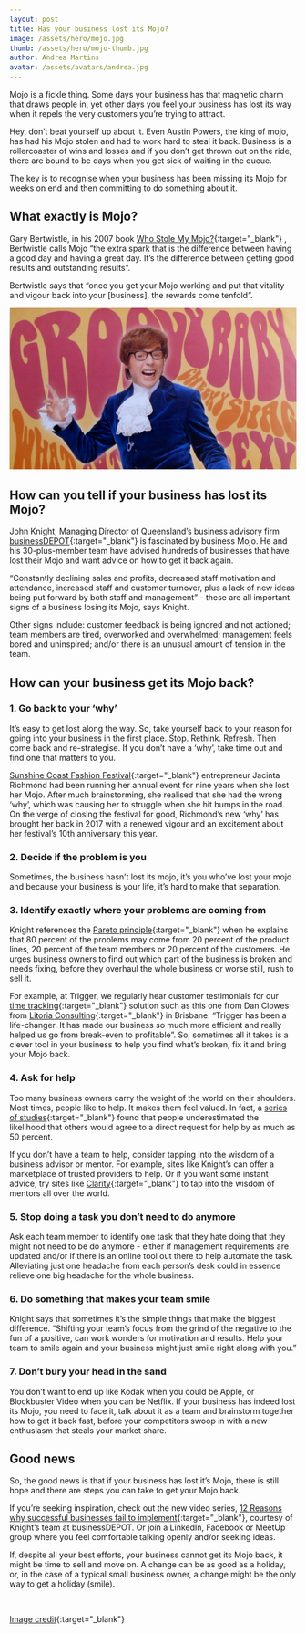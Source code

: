 ```yaml
---
layout: post
title: Has your business lost its Mojo?
image: /assets/hero/mojo.jpg
thumb: /assets/hero/mojo-thumb.jpg
author: Andrea Martins
avatar: /assets/avatars/andrea.jpg
---
```


Mojo is a fickle thing. Some days your business has that magnetic charm that draws people in, yet other days you feel your business has lost its way when it repels the very customers you’re trying to attract. 

Hey, don’t beat yourself up about it. Even Austin Powers, the king of mojo, has had his Mojo stolen and had to work hard to steal it back. Business is a rollercoaster of wins and losses and if you don’t get thrown out on the ride, there are bound to be days when you get sick of waiting in the queue.

The key is to recognise when your business has been missing its Mojo for weeks on end and then committing to do something about it. 


## What exactly is Mojo? ##

Gary Bertwistle, in his 2007 book [Who Stole My Mojo?](https://www.amazon.com/Who-Stole-My-Mojo-Better/dp/1741755336/){:target="_blank"} , Bertwistle calls Mojo “the extra spark that is the difference between having a good day and having a great day. It’s the difference between getting good results and outstanding results”.

Bertwistle says that “once you get your Mojo working and put that vitality and vigour back into your [business], the rewards come tenfold”.

![Mojo](/assets/hero/mojo-thumb.jpg)


## How can you tell if your business has lost its Mojo? ##

John Knight, Managing Director of Queensland’s business advisory firm [businessDEPOT](http://businessdepot.com.au/){:target="_blank"} is fascinated by business Mojo. He and  his 30-plus-member team have advised hundreds of businesses that have lost their Mojo and want advice on how to get it back again.

“Constantly declining sales and profits, decreased staff motivation and attendance, increased staff and customer turnover, plus a lack of new ideas being put forward by both staff and management” - these are all important signs of a business losing its Mojo, says Knight.

Other signs include: customer feedback is being ignored and not actioned; team members are tired, overworked and overwhelmed; management feels bored and uninspired; and/or there is an unusual amount of tension in the team.


## How can your business get its Mojo back? ##

### 1. Go back to your ‘why’  ###

It’s easy to get lost along the way. So, take yourself back to your reason for going into your business in the first place. Stop. Rethink. Refresh. Then come back and re-strategise. If you don’t have a ‘why’, take time out and find one that matters to you. 

[Sunshine Coast Fashion Festival](http://www.sunshinecoastfashionfestival.com/){:target="_blank"} entrepreneur Jacinta Richmond had been running her annual event for nine years when she lost her Mojo. After much brainstorming, she realised that she had the wrong ‘why’, which was causing her to struggle when she hit bumps in the road. On the verge of closing the festival for good, Richmond’s new ‘why’ has brought her back in 2017 with a renewed vigour and an excitement about her festival’s 10th anniversary this year.

### 2. Decide if the problem is you ###

Sometimes, the business hasn’t lost its mojo, it’s you who’ve lost your mojo and because your business is your life, it’s hard to make that separation. 

### 3. Identify exactly where your problems are coming from ###
 
Knight references the [Pareto principle](https://en.wikipedia.org/wiki/Pareto_principle){:target="_blank"} when he explains that 80 percent of the problems may come from 20 percent of the product lines, 20 percent of the team members or 20 percent of the customers. He urges business owners to find out which part of the business is broken and needs fixing, before they overhaul the whole business or worse still, rush to sell it. 

For example, at Trigger, we regularly hear customer testimonials for our [time tracking](https://www.triggerapp.com/){:target="_blank"} solution such as this one from Dan Clowes from [Litoria Consulting](http://litoria.com.au/){:target="_blank"} in Brisbane: “Trigger has been a life-changer. It has made our business so much more efficient and really helped us go from break-even to profitable”. So, sometimes all it takes is a clever tool in your business to help you find what’s broken, fix it and bring your Mojo back.

### 4. Ask for help ###

Too many business owners carry the weight of the world on their shoulders. Most times, people like to help. It makes them feel valued. In fact, a [series of studies](http://digitalcommons.ilr.cornell.edu/cgi/viewcontent.cgi?article=2092&context=articles){:target="_blank"} found that people underestimated the likelihood that others would agree to a direct request for help by as much as 50 percent.

If you don’t have a team to help, consider tapping into the wisdom of a business advisor or mentor. For example, sites like Knight’s can offer a marketplace of trusted providers to help. Or if you want some instant advice, try sites like [Clarity](https://clarity.fm/){:target="_blank"} to tap into the wisdom of mentors all over the world.

### 5. Stop doing a task you don’t need to do anymore ###

Ask each team member to identify one task that they hate doing that they might not need to be do anymore - either if management requirements are updated and/or if there is an online tool out there to help automate the task. Alleviating just one headache from each person’s desk could in essence relieve one big headache for the whole business.

### 6. Do something that makes your team smile ###

Knight says that sometimes it’s the simple things that make the biggest difference. “Shifting your team’s focus from the grind of the negative to the fun of a positive, can work wonders for motivation and results. Help your team to smile again and your business might just smile right along with you.”

### 7. Don’t bury your head in the sand ###

You don’t want to end up like Kodak when you could be Apple, or Blockbuster Video when you can be Netflix. If your business has indeed lost its Mojo, you need to face it, talk about it as a team and brainstorm together how to get it back fast, before your competitors swoop in with a new enthusiasm that steals your market share. 


## Good news ##

So, the good news is that if your business has lost it’s Mojo, there is still hope and there are steps you can take to get your Mojo back. 

If you’re seeking inspiration, check out the new video series, [12 Reasons why successful businesses fail to implement](http://offers.businessdepot.com.au/betheexception){:target="_blank"}, courtesy of Knight’s team at businessDEPOT. Or join a LinkedIn, Facebook or MeetUp group where you feel comfortable talking openly and/or seeking ideas.

If, despite all your best efforts, your business cannot get its Mojo back, it might be time to sell and move on. A change can be as good as a holiday, or, in the case of a typical small business owner, a change might be the only way to get a holiday (smile).

&nbsp;

[Image credit](https://s-media-cache-ak0.pinimg.com/originals/b4/ef/3b/b4ef3bdeb2655f720e99db315ed23df0.jpg){:target="_blank"}
